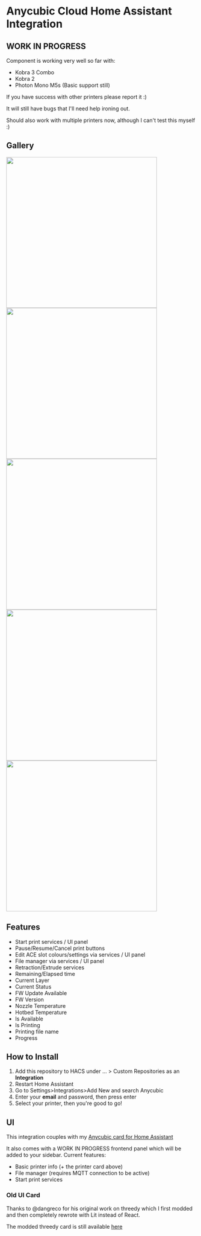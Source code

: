 # Anycubic Cloud Home Assistant Integration

## WORK IN PROGRESS 

Component is working very well so far with:
- Kobra 3 Combo
- Kobra 2
- Photon Mono M5s (Basic support still)

If you have success with other printers please report it :)

It will still have bugs that I'll need help ironing out.

Should also work with multiple printers now, although I can't test this myself :)

## Gallery


<img width="400" alt="" src="https://raw.githubusercontent.com/WaresWichall/hass-anycubic_cloud/master/screenshots/kobra2-1.png">
<img width="400" alt="" src="https://raw.githubusercontent.com/WaresWichall/hass-anycubic_cloud/master/screenshots/kobra2-2.png">
<img width="400" alt="" src="https://raw.githubusercontent.com/WaresWichall/hass-anycubic_cloud/master/screenshots/kobra3-1.png">
<img width="400" alt="" src="https://raw.githubusercontent.com/WaresWichall/hass-anycubic_cloud/master/screenshots/kobra3-print.png">
<img width="400" alt="" src="https://raw.githubusercontent.com/WaresWichall/hass-anycubic_cloud/master/screenshots/anycubic-ace-ui.gif">





## Features

- Start print services / UI panel
- Pause/Resume/Cancel print buttons
- Edit ACE slot colours/settings via services / UI panel
- File manager via services / UI panel
- Retraction/Extrude services
- Remaining/Elapsed time
- Current Layer
- Current Status
- FW Update Available
- FW Version
- Nozzle Temperature
- Hotbed Temperature
- Is Available
- Is Printing
- Printing file name
- Progress

## How to Install

1. Add this repository to HACS under ... > Custom Repositories as an **Integration**
2. Restart Home Assistant
3. Go to Settings>Integrations>Add New and search Anycubic
4. Enter your **email** and password, then press enter
5. Select your printer, then you're good to go!


## UI

This integration couples with my [Anycubic card for Home Assistant](https://github.com/WaresWichall/hass-anycubic_card)

It also comes with a WORK IN PROGRESS frontend panel which will be added to your sidebar.
Current features:
- Basic printer info (+ the printer card above)
- File manager (requires MQTT connection to be active)
- Start print services

### Old UI Card

Thanks to @dangreco for his original work on threedy which I first modded and then completely rewrote with Lit instead of React.

The modded threedy card is still available [here](https://github.com/WaresWichall/hass-threedy_anycubic_card)
